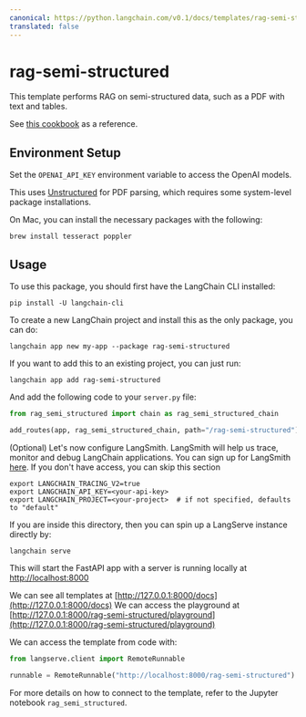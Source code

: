 ```yaml
---
canonical: https://python.langchain.com/v0.1/docs/templates/rag-semi-structured
translated: false
---
```


# rag-semi-structured

This template performs RAG on semi-structured data, such as a PDF with text and tables.

See [this cookbook](https://github.com/langchain-ai/langchain/blob/master/cookbook/Semi_Structured_RAG.ipynb) as a reference.

## Environment Setup

Set the `OPENAI_API_KEY` environment variable to access the OpenAI models.

This uses [Unstructured](https://unstructured-io.github.io/unstructured/) for PDF parsing, which requires some system-level package installations.

On Mac, you can install the necessary packages with the following:

```shell
brew install tesseract poppler
```

## Usage

To use this package, you should first have the LangChain CLI installed:

```shell
pip install -U langchain-cli
```

To create a new LangChain project and install this as the only package, you can do:

```shell
langchain app new my-app --package rag-semi-structured
```

If you want to add this to an existing project, you can just run:

```shell
langchain app add rag-semi-structured
```

And add the following code to your `server.py` file:

```python
from rag_semi_structured import chain as rag_semi_structured_chain

add_routes(app, rag_semi_structured_chain, path="/rag-semi-structured")
```

(Optional) Let's now configure LangSmith.
LangSmith will help us trace, monitor and debug LangChain applications.
You can sign up for LangSmith [here](https://smith.langchain.com/).
If you don't have access, you can skip this section

```shell
export LANGCHAIN_TRACING_V2=true
export LANGCHAIN_API_KEY=<your-api-key>
export LANGCHAIN_PROJECT=<your-project>  # if not specified, defaults to "default"
```

If you are inside this directory, then you can spin up a LangServe instance directly by:

```shell
langchain serve
```

This will start the FastAPI app with a server is running locally at
[http://localhost:8000](http://localhost:8000)

We can see all templates at [http://127.0.0.1:8000/docs](http://127.0.0.1:8000/docs)
We can access the playground at [http://127.0.0.1:8000/rag-semi-structured/playground](http://127.0.0.1:8000/rag-semi-structured/playground)

We can access the template from code with:

```python
from langserve.client import RemoteRunnable

runnable = RemoteRunnable("http://localhost:8000/rag-semi-structured")
```

For more details on how to connect to the template, refer to the Jupyter notebook `rag_semi_structured`.